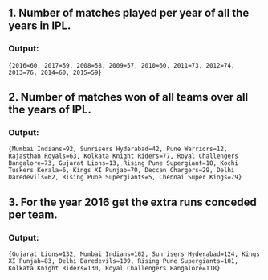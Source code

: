 

## 1. Number of matches played per year of all the years in IPL.

### Output:
```{2016=60, 2017=59, 2008=58, 2009=57, 2010=60, 2011=73, 2012=74, 2013=76, 2014=60, 2015=59}```


## 2. Number of matches won of all teams over all the years of IPL.

### Output:
   ```{Mumbai Indians=92, Sunrisers Hyderabad=42, Pune Warriors=12, Rajasthan Royals=63, Kolkata Knight Riders=77, Royal Challengers Bangalore=73, Gujarat Lions=13, Rising Pune Supergiant=10, Kochi Tuskers Kerala=6, Kings XI Punjab=70, Deccan Chargers=29, Delhi Daredevils=62, Rising Pune Supergiants=5, Chennai Super Kings=79}```


## 3. For the year 2016 get the extra runs conceded per team.
### Output:
   ```{Gujarat Lions=132, Mumbai Indians=102, Sunrisers Hyderabad=124, Kings XI Punjab=83, Delhi Daredevils=109, Rising Pune Supergiants=101, Kolkata Knight Riders=130, Royal Challengers Bangalore=118}```
